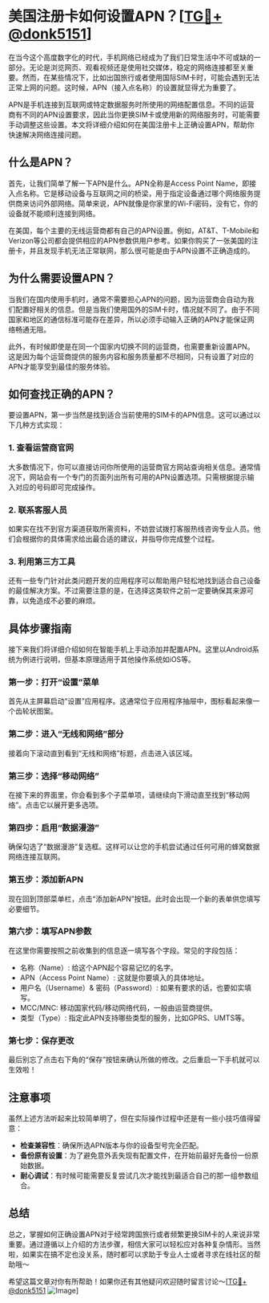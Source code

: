 # 美国注册卡如何设置APN？[[TG💪+ @donk5151](https://t.me/s/donk5151)]

在当今这个高度数字化的时代，手机网络已经成为了我们日常生活中不可或缺的一部分。无论是浏览网页、观看视频还是使用社交媒体，稳定的网络连接都至关重要。然而，在某些情况下，比如出国旅行或者使用国际SIM卡时，可能会遇到无法正常上网的问题。这时候，APN（接入点名称）的设置就显得尤为重要了。

APN是手机连接到互联网或特定数据服务时所使用的网络配置信息。不同的运营商有不同的APN设置要求，因此当你更换SIM卡或使用新的网络服务时，可能需要手动调整这些设置。本文将详细介绍如何在美国注册卡上正确设置APN，帮助你快速解决网络连接问题。

## 什么是APN？

首先，让我们简单了解一下APN是什么。APN全称是Access Point Name，即接入点名称。它是移动设备与互联网之间的桥梁，用于指定设备通过哪个网络服务提供商来访问外部网络。简单来说，APN就像是你家里的Wi-Fi密码，没有它，你的设备就不能顺利连接到网络。

在美国，每个主要的无线运营商都有自己的APN设置。例如，AT&T、T-Mobile和Verizon等公司都会提供相应的APN参数供用户参考。如果你购买了一张美国的注册卡，并且发现手机无法正常联网，那么很可能是由于APN设置不正确造成的。

## 为什么需要设置APN？

当我们在国内使用手机时，通常不需要担心APN的问题，因为运营商会自动为我们配置好相关的信息。但是当我们使用国外的SIM卡时，情况就不同了。由于不同国家和地区的通信标准可能存在差异，所以必须手动输入正确的APN才能保证网络畅通无阻。

此外，有时候即使是在同一个国家内切换不同的运营商，也需要重新设置APN。这是因为每个运营商提供的服务内容和服务质量都不尽相同，只有设置了对应的APN才能享受到最佳的服务体验。

## 如何查找正确的APN？

要设置APN，第一步当然是找到适合当前使用的SIM卡的APN信息。这可以通过以下几种方式实现：

### 1. 查看运营商官网
大多数情况下，你可以直接访问你所使用的运营商官方网站查询相关信息。通常情况下，网站会有一个专门的页面列出所有可用的APN设置选项。只需根据提示输入对应的号码即可完成操作。

### 2. 联系客服人员
如果实在找不到官方渠道获取所需资料，不妨尝试拨打客服热线咨询专业人员。他们会根据你的具体需求给出最合适的建议，并指导你完成整个过程。

### 3. 利用第三方工具
还有一些专门针对此类问题开发的应用程序可以帮助用户轻松地找到适合自己设备的最佳解决方案。不过需要注意的是，在选择这类软件之前一定要确保其来源可靠，以免造成不必要的麻烦。

## 具体步骤指南

接下来我们将详细介绍如何在智能手机上手动添加并配置APN。这里以Android系统为例进行说明，但基本原理适用于其他操作系统如iOS等。

### 第一步：打开“设置”菜单
首先从主屏幕启动“设置”应用程序。这通常位于应用程序抽屉中，图标看起来像一个齿轮状图案。

### 第二步：进入“无线和网络”部分
接着向下滚动直到看到“无线和网络”标题，点击进入该区域。

### 第三步：选择“移动网络”
在接下来的界面里，你会看到多个子菜单项，请继续向下滑动直至找到“移动网络”。点击它以展开更多选项。

### 第四步：启用“数据漫游”
确保勾选了“数据漫游”复选框。这样可以让您的手机尝试通过任何可用的蜂窝数据网络连接互联网。

### 第五步：添加新APN
现在回到顶部菜单栏，点击“添加新APN”按钮。此时会出现一个新的表单供您填写必要细节。

### 第六步：填写APN参数
在这里你需要按照之前收集到的信息逐一填写各个字段。常见的字段包括：
- 名称（Name）: 给这个APN起个容易记忆的名字。
- APN（Access Point Name）: 这就是你要填入的具体地址。
- 用户名（Username）& 密码（Password）: 如果有要求的话，也要如实填写。
- MCC/MNC: 移动国家代码/移动网络代码，一般由运营商提供。
- 类型（Type）: 指定此APN支持哪些类型的服务，比如GPRS、UMTS等。

### 第七步：保存更改
最后别忘了点击右下角的“保存”按钮来确认所做的修改。之后重启一下手机就可以生效啦！

## 注意事项

虽然上述方法听起来比较简单明了，但在实际操作过程中还是有一些小技巧值得留意：

- **检查兼容性**：确保所选APN版本与你的设备型号完全匹配。
- **备份原有设置**：为了避免意外丢失现有配置文件，在开始前最好先备份一份原始数据。
- **耐心调试**：有时候可能需要反复尝试几次才能找到最适合自己的那一组参数组合。

## 总结

总之，掌握如何正确设置APN对于经常跨国旅行或者频繁更换SIM卡的人来说非常重要。通过遵循以上介绍的方法步骤，相信大家可以轻松应对各种复杂情形。当然啦，如果实在搞不定也没关系，随时都可以求助于专业人士或者寻求在线社区的帮助哦～

希望这篇文章对你有所帮助！如果你还有其他疑问欢迎随时留言讨论～[[TG💪+ @donk5151](https://t.me/s/donk5151) ![Image](https://i.postimg.cc/rwNCRYN7/Snipaste-2025-04-30-17-27-05.png)]